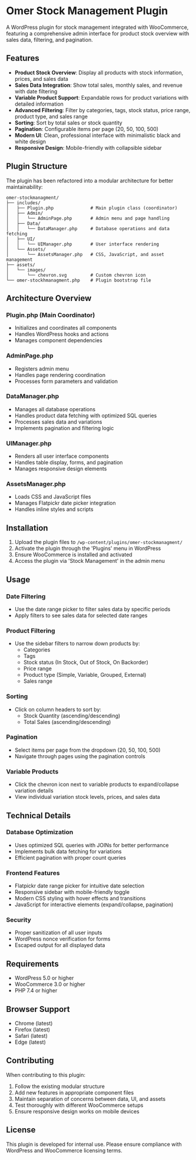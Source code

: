 # Omer Stock Management Plugin

A WordPress plugin for stock management integrated with WooCommerce, featuring a comprehensive admin interface for product stock overview with sales data, filtering, and pagination.

## Features

- **Product Stock Overview**: Display all products with stock information, prices, and sales data
- **Sales Data Integration**: Show total sales, monthly sales, and revenue with date filtering
- **Variable Product Support**: Expandable rows for product variations with detailed information
- **Advanced Filtering**: Filter by categories, tags, stock status, price range, product type, and sales range
- **Sorting**: Sort by total sales or stock quantity
- **Pagination**: Configurable items per page (20, 50, 100, 500)
- **Modern UI**: Clean, professional interface with minimalistic black and white design
- **Responsive Design**: Mobile-friendly with collapsible sidebar

## Plugin Structure

The plugin has been refactored into a modular architecture for better maintainability:

```
omer-stockmanagment/
├── includes/
│   ├── Plugin.php              # Main plugin class (coordinator)
│   ├── Admin/
│   │   └── AdminPage.php       # Admin menu and page handling
│   ├── Data/
│   │   └── DataManager.php     # Database operations and data fetching
│   ├── UI/
│   │   └── UIManager.php       # User interface rendering
│   └── Assets/
│       └── AssetsManager.php   # CSS, JavaScript, and asset management
├── assets/
│   └── images/
│       └── chevron.svg         # Custom chevron icon
└── omer-stockhmanagment.php    # Plugin bootstrap file
```

## Architecture Overview

### Plugin.php (Main Coordinator)
- Initializes and coordinates all components
- Handles WordPress hooks and actions
- Manages component dependencies

### AdminPage.php
- Registers admin menu
- Handles page rendering coordination
- Processes form parameters and validation

### DataManager.php
- Manages all database operations
- Handles product data fetching with optimized SQL queries
- Processes sales data and variations
- Implements pagination and filtering logic

### UIManager.php
- Renders all user interface components
- Handles table display, forms, and pagination
- Manages responsive design elements

### AssetsManager.php
- Loads CSS and JavaScript files
- Manages Flatpickr date picker integration
- Handles inline styles and scripts

## Installation

1. Upload the plugin files to `/wp-content/plugins/omer-stockmanagment/`
2. Activate the plugin through the 'Plugins' menu in WordPress
3. Ensure WooCommerce is installed and activated
4. Access the plugin via 'Stock Management' in the admin menu

## Usage

### Date Filtering
- Use the date range picker to filter sales data by specific periods
- Apply filters to see sales data for selected date ranges

### Product Filtering
- Use the sidebar filters to narrow down products by:
  - Categories
  - Tags
  - Stock status (In Stock, Out of Stock, On Backorder)
  - Price range
  - Product type (Simple, Variable, Grouped, External)
  - Sales range

### Sorting
- Click on column headers to sort by:
  - Stock Quantity (ascending/descending)
  - Total Sales (ascending/descending)

### Pagination
- Select items per page from the dropdown (20, 50, 100, 500)
- Navigate through pages using the pagination controls

### Variable Products
- Click the chevron icon next to variable products to expand/collapse variation details
- View individual variation stock levels, prices, and sales data

## Technical Details

### Database Optimization
- Uses optimized SQL queries with JOINs for better performance
- Implements bulk data fetching for variations
- Efficient pagination with proper count queries

### Frontend Features
- Flatpickr date range picker for intuitive date selection
- Responsive sidebar with mobile-friendly toggle
- Modern CSS styling with hover effects and transitions
- JavaScript for interactive elements (expand/collapse, pagination)

### Security
- Proper sanitization of all user inputs
- WordPress nonce verification for forms
- Escaped output for all displayed data

## Requirements

- WordPress 5.0 or higher
- WooCommerce 3.0 or higher
- PHP 7.4 or higher

## Browser Support

- Chrome (latest)
- Firefox (latest)
- Safari (latest)
- Edge (latest)

## Contributing

When contributing to this plugin:

1. Follow the existing modular structure
2. Add new features in appropriate component files
3. Maintain separation of concerns between data, UI, and assets
4. Test thoroughly with different WooCommerce setups
5. Ensure responsive design works on mobile devices

## License

This plugin is developed for internal use. Please ensure compliance with WordPress and WooCommerce licensing terms. 